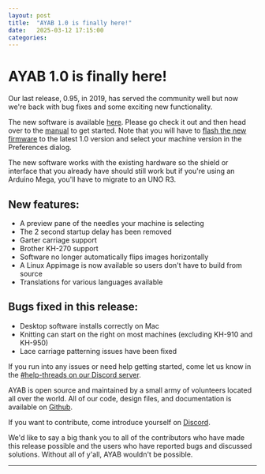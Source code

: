 ```yaml
---
layout: post
title:  "AYAB 1.0 is finally here!"
date:   2025-03-12 17:15:00
categories:
---
```


# AYAB 1.0 is finally here!

Our last release, 0.95, in 2019, has served the community well but now we're back with bug fixes and some exciting new functionality.

The new software is available [here](https://github.com/AllYarnsAreBeautiful/ayab-desktop/releases/latest). Please go check it out and then head over to the [manual](http://manual.ayab-knitting.com/1.0) to get started. Note that you will have to [flash the new firmware](https://manual.ayab-knitting.com/1.0/installation/firmware/) to the latest 1.0 version and select your machine version in the Preferences dialog.

The new software works with the existing hardware so the shield or interface that you already have should still work but if you're using an Arduino Mega, you'll have to migrate to an UNO R3.

## New features:

* A preview pane of the needles your machine is selecting
* The 2 second startup delay has been removed
* Garter carriage support
* Brother KH-270 support
* Software no longer automatically flips images horizontally
* A Linux Appimage is now available so users don't have to build from source
* Translations for various languages available

## Bugs fixed in this release:

* Desktop software installs correctly on Mac
* Knitting can start on the right on most machines (excluding KH-910 and KH-950)
* Lace carriage patterning issues have been fixed

If you run into any issues or need help getting started, come let us know in the [#help-threads on our Discord server](https://discord.gg/qZgzj3k2EJ).

AYAB is open source and maintained by a small army of volunteers located all over the world. All of our code, design files, and documentation is available on [Github](https://github.com/AllYarnsAreBeautiful).

If you want to contribute, come introduce yourself on [Discord](https://discord.gg/qZgzj3k2EJ).

We'd like to say a big thank you to all of the contributors who have made this release possible and the users who have reported bugs and discussed solutions. Without all of y'all, AYAB wouldn't be possible.


---
